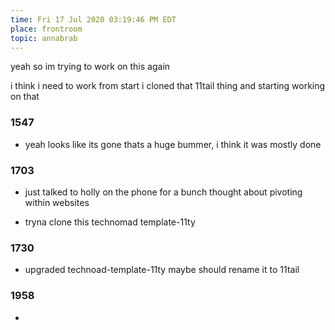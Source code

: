 ```yaml
---
time: Fri 17 Jul 2020 03:19:46 PM EDT
place: frontroom
topic: annabrab
---
```


yeah so im trying to work on this again

i think i need to work from start
i cloned that 11tail thing and starting working on that

### 1547
-
	yeah looks like its gone
	thats a huge bummer, i think it was mostly done
	
### 1703
-
	just talked to holly on the phone for a bunch
	thought about pivoting within websites

-
	tryna clone this technomad template-11ty

### 1730
-
	upgraded technoad-template-11ty
		maybe should rename it to 11tail

### 1958
-
	
